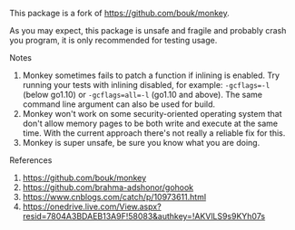 This package is a fork of https://github.com/bouk/monkey.

As you may expect, this package is unsafe and fragile and probably
crash you program, it is only recommended for testing usage.

Notes

1. Monkey sometimes fails to patch a function if inlining is enabled.
   Try running your tests with inlining disabled, for example:
   `-gcflags=-l` (below go1.10) or `-gcflags=all=-l` (go1.10 and above).
   The same command line argument can also be used for build.
2. Monkey won't work on some security-oriented operating system that
   don't allow memory pages to be both write and execute at the same time.
   With the current approach there's not really a reliable fix for this.
3. Monkey is super unsafe, be sure you know what you are doing.

References

1. https://github.com/bouk/monkey
2. https://github.com/brahma-adshonor/gohook
3. https://www.cnblogs.com/catch/p/10973611.html
4. https://onedrive.live.com/View.aspx?resid=7804A3BDAEB13A9F!58083&authkey=!AKVlLS9s9KYh07s
